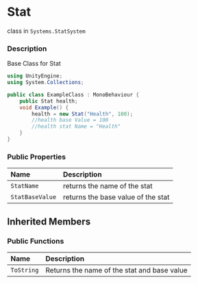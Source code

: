 # Stat

class in `Systems.StatSystem`

### Description

Base Class for Stat

```csharp
using UnityEngine;
using System.Collections;

public class ExampleClass : MonoBehaviour {
    public Stat health;
    void Example() {
        health = new Stat("Health", 100);
        //health base Value = 100
        //health stat Name = "Health"
    }
}
```

### Public Properties

| Name | Description |
| :--- | :---------- |
| `StatName` | returns the name of the stat |
| `StatBaseValue` | returns the base value of the stat |

## Inherited Members

### Public Functions

| Name | Description |
| :--- | :---------- |
| `ToString` | Returns the name of the stat and base value |